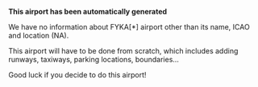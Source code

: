 **This airport has been automatically generated**

We have no information about FYKA[*] airport other than its name, ICAO and location (NA).

This airport will have to be done from scratch, which includes adding runways, taxiways, parking locations, boundaries...

Good luck if you decide to do this airport!